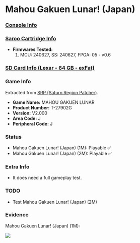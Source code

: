 # Mahou Gakuen Lunar! (Japan)

### [Console Info](../../../../../Info/Consoles/VA13/README.md)

### [Saroo Cartridge Info](../../../../../Info/Cartridges/RetroGameParadiseStore/1.32F/README.md)

- <b>Firmwares Tested:</b>
  1. MCU: 240627, SS: 240627, FPGA: 05 - v0.6

### [SD Card Info (Lexar - 64 GB - exFat)](../../../../../Info/SdCards/Lexar/64GB/exfat/README.md)

### Game Info

Extracted from [SRP (Saturn Region Patcher)](https://segaxtreme.net/resources/saturn-region-patcher.81/download).

- <b>Game Name:</b> MAHOU GAKUEN LUNAR
- <b>Product Number:</b> T-27902G
- <b>Version:</b> V2.000
- <b>Area Code:</b> J
- <b>Peripheral Code:</b> J

### Status

- Mahou Gakuen Lunar! (Japan) (1M): Playable :white_check_mark:
- Mahou Gakuen Lunar! (Japan) (2M): Playable :white_check_mark:

### Extra Info

- It does need a full gameplay test.

### TODO

- Test Mahou Gakuen Lunar! (Japan) (2M)

### Evidence

Mahou Gakuen Lunar! (Japan) (1M):

[![](https://img.youtube.com/vi/sT0d2l2K2mM/0.jpg)](https://www.youtube.com/watch?v=sT0d2l2K2mM)
